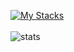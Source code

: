 [![My Stacks](https://skillicons.dev/icons?i=dart,nodejs,go,rust,php,ts,react,vue,flutter)](https://zinkyawkyaw.dev)
<br><br>
![stats](https://github-readme-stats.vercel.app/api?username=necessarylion&show_icons=true&theme=github_dark)
